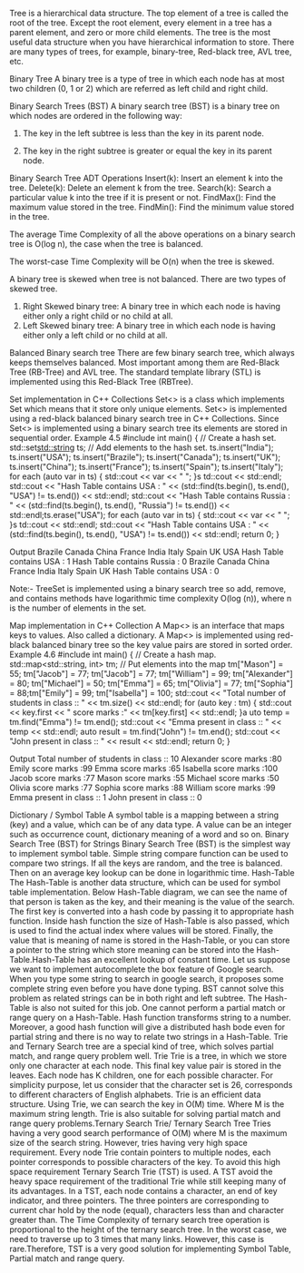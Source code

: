 Tree is a hierarchical data structure. The top element of a tree is called the root
of the tree. Except the root element, every element in a tree has a parent element,
and zero or more child elements. The tree is the most useful data structure when
you have hierarchical information to store.
There are many types of trees, for example, binary-tree, Red-black tree, AVL
tree, etc.

Binary Tree
A binary tree is a type of tree in which each node has at most two children (0, 1
or 2) which are referred as left child and right child.

Binary Search Trees (BST)
A binary search tree (BST) is a binary tree on which nodes are ordered in the following way:

1. The key in the left subtree is less than the key in its parent node.

2. The key in the right subtree is greater or equal the key in its parent node.

Binary Search Tree ADT Operations
Insert(k): Insert an element k into the tree.
Delete(k): Delete an element k from the tree.
Search(k): Search a particular value k into the tree if it is present or not.
FindMax(): Find the maximum value stored in the tree.
FindMin(): Find the minimum value stored in the tree.

The average Time Complexity of all the above operations on a binary search tree is O(log n), the case when the tree is balanced.

The worst-case Time Complexity will be O(n) when the tree is skewed.

A binary tree is skewed when tree is not balanced.
There are two types of skewed tree.
1. Right Skewed binary tree: A binary tree in which each node is having either only a right child or no child at all.
2. Left Skewed binary tree: A binary tree in which each node is having either only a left child or no child at all.

Balanced Binary search tree
There are few binary search tree, which always keeps themselves balanced. Most important among them are Red-Black Tree (RB-Tree) and AVL tree. The standard template library (STL) is implemented using this Red-Black Tree (RBTree).





Set implementation in C++ Collections
Set<> is a class which implements Set which means that it store only unique
elements. Set<> is implemented using a red-black balanced binary search tree in
C++ Collections. Since Set<> is implemented using a binary search tree its
elements are stored in sequential order.
Example 4.5
#include <set>
int main()
{
// Create a hash set.
std::set<std::string> ts;
// Add elements to the hash set.
ts.insert("India");
ts.insert("USA");
ts.insert("Brazile");
ts.insert("Canada");
ts.insert("UK");
ts.insert("China");
ts.insert("France");
ts.insert("Spain");
ts.insert("Italy");
for each (auto var in ts)
{
std::cout << var << " ";
}s
td::cout << std::endl;
std::cout << "Hash Table contains USA : " << (std::find(ts.begin(), ts.end(), "USA") != ts.end()) <<
std::endl;
std::cout << "Hash Table contains Russia : " << (std::find(ts.begin(), ts.end(), "Russia") != ts.end())
<< std::endl;ts.erase("USA");
for each (auto var in ts)
{
std::cout << var << " ";
}s
td::cout << std::endl;
std::cout << "Hash Table contains USA : " << (std::find(ts.begin(), ts.end(), "USA") != ts.end()) <<
std::endl;
return 0;
}

Output
Brazile Canada China France India Italy Spain UK USA
Hash Table contains USA : 1
Hash Table contains Russia : 0
Brazile Canada China France India Italy Spain UK
Hash Table contains USA : 0

Note:- TreeSet is implemented using a binary search tree so add, remove, and contains methods have logarithmic time complexity O(log (n)), where n is the number of elements in the set.








Map implementation in C++ Collection
A Map<> is an interface that maps keys to values. Also called a dictionary. A
Map<> is implemented using red-black balanced binary tree so the key value
pairs are stored in sorted order.
Example 4.6
#include <map>
int main()
{
// Create a hash map.
std::map<std::string, int> tm;
// Put elements into the map
tm["Mason"] = 55;
tm["Jacob"] = 77;
tm["Jacob"] = 77;
tm["William"] = 99;
tm["Alexander"] = 80;
tm["Michael"] = 50;
tm["Emma"] = 65;
tm["Olivia"] = 77;
tm["Sophia"] = 88;tm["Emily"] = 99;
tm["Isabella"] = 100;
std::cout << "Total number of students in class :: " << tm.size() << std::endl;
for (auto key : tm)
{
std::cout << key.first << " score marks :" << tm[key.first] << std::endl;
}a
uto temp = tm.find("Emma") != tm.end();
std::cout << "Emma present in class :: " << temp << std::endl;
auto result = tm.find("John") != tm.end();
std::cout << "John present in class :: " << result << std::endl;
return 0;
}

Output
Total number of students in class :: 10
Alexander score marks :80
Emily score marks :99
Emma score marks :65
Isabella score marks :100
Jacob score marks :77
Mason score marks :55
Michael score marks :50
Olivia score marks :77
Sophia score marks :88
William score marks :99
Emma present in class :: 1
John present in class :: 0













Dictionary / Symbol Table
A symbol table is a mapping between a string (key) and a value, which can be of
any data type. A value can be an integer such as occurrence count, dictionary
meaning of a word and so on.
Binary Search Tree (BST) for Strings
Binary Search Tree (BST) is the simplest way to implement symbol table.
Simple string compare function can be used to compare two strings. If all the
keys are random, and the tree is balanced. Then on an average key lookup can be
done in logarithmic time.
Hash-Table
The Hash-Table is another data structure, which can be used for symbol table
implementation. Below Hash-Table diagram, we can see the name of that person
is taken as the key, and their meaning is the value of the search. The first key is
converted into a hash code by passing it to appropriate hash function. Inside hash
function the size of Hash-Table is also passed, which is used to find the actual
index where values will be stored. Finally, the value that is meaning of name is
stored in the Hash-Table, or you can store a pointer to the string which store
meaning can be stored into the Hash-Table.Hash-Table has an excellent lookup of constant time.
Let us suppose we want to implement autocomplete the box feature of Google
search. When you type some string to search in google search, it proposes some
complete string even before you have done typing. BST cannot solve this
problem as related strings can be in both right and left subtree.
The Hash-Table is also not suited for this job. One cannot perform a partial
match or range query on a Hash-Table. Hash function transforms string to a
number. Moreover, a good hash function will give a distributed hash bode even
for partial string and there is no way to relate two strings in a Hash-Table.
Trie and Ternary Search tree are a special kind of tree, which solves partial
match, and range query problem well.
Trie
Trie is a tree, in which we store only one character at each node. This final key
value pair is stored in the leaves. Each node has K children, one for each
possible character. For simplicity purpose, let us consider that the character set is
26, corresponds to different characters of English alphabets.
Trie is an efficient data structure. Using Trie, we can search the key in O(M)
time. Where M is the maximum string length. Trie is also suitable for solving
partial match and range query problems.Ternary Search Trie/ Ternary Search Tree
Tries having a very good search performance of O(M) where M is the maximum
size of the search string. However, tries having very high space requirement.
Every node Trie contain pointers to multiple nodes, each pointer corresponds to
possible characters of the key. To avoid this high space requirement Ternary
Search Trie (TST) is used.
A TST avoid the heavy space requirement of the traditional Trie while still
keeping many of its advantages. In a TST, each node contains a character, an end
of key indicator, and three pointers. The three pointers are corresponding to
current char hold by the node (equal), characters less than and character greater
than.
The Time Complexity of ternary search tree operation is proportional to the
height of the ternary search tree. In the worst case, we need to traverse up to 3
times that many links. However, this case is rare.Therefore, TST is a very good solution for implementing Symbol Table, Partial
match and range query.

